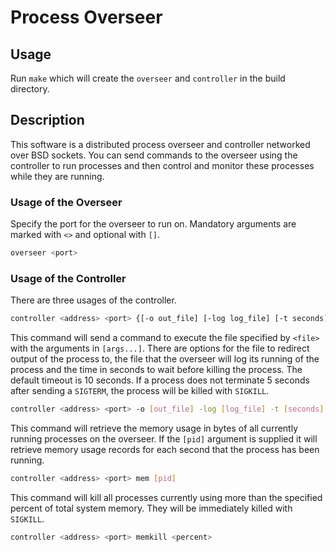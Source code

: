 # Process Overseer

## Usage

Run `make` which will create the `overseer` and `controller` in the build directory.

## Description

This software is a distributed process overseer and controller networked over BSD sockets. You can send commands to the overseer using the controller to run processes and then control and monitor these processes while they are running.

### Usage of the Overseer

Specify the port for the overseer to run on. Mandatory arguments are marked with `<>` and optional with `[]`.

```Bash
overseer <port>
```


### Usage of the Controller

There are three usages of the controller.

```Bash
controller <address> <port> {[-o out_file] [-log log_file] [-t seconds] <file> [arg...] | mem [pid] | memkill <percent>}
```

This command will send a command to execute the file specified by `<file>` with the arguments in `[args...]`. There are options for the file to redirect output of the process to, the file that the overseer will log its running of the process and the time in seconds to wait before killing the process. The default timeout is 10 seconds. If a process does not terminate 5 seconds after sending a `SIGTERM`, the process will be killed with `SIGKILL`.

```Bash
controller <address> <port> -o [out_file] -log [log_file] -t [seconds] <file> [args...]
```

This command will retrieve the memory usage in bytes of all currently running processes on the overseer. If the `[pid]` argument is supplied it will retrieve memory usage records for each second that the process has been running.

```Bash
controller <address> <port> mem [pid]
```

This command will kill all processes currently using more than the specified percent of total system memory. They will be immediately killed with `SIGKILL`.

```Bash
controller <address> <port> memkill <percent>
```